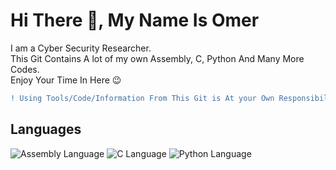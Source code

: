 # Hi There 👋, My Name Is Omer
I am a Cyber Security Researcher.<br>
This Git Contains A lot of my own Assembly, C, Python And Many More Codes.<br>
Enjoy Your Time In Here 😉

``` diff
! Using Tools/Code/Information From This Git is At your Own Responsibility
```

## Languages
![Assembly Language][Assembly_Logo]
![C Language][C_Logo]
![Python Language][Python_Logo]




<!-- Refrences --->
<!-- Languages-->
[Language_Logo]: https://user-images.githubusercontent.com/63520126/149544050-9a148537-6f54-410f-9324-6f004b77ef76.png
[Assembly_Logo]: https://user-images.githubusercontent.com/63520126/149593232-7feed9de-a242-436b-9086-edf748391ad4.png
[C_Logo]: https://user-images.githubusercontent.com/63520126/149557298-c7962483-83ef-4ab5-bc1b-9b36bac62c54.png
[Python_Logo]: https://user-images.githubusercontent.com/63520126/149557372-7118718d-c23f-435c-a2fe-a78f9fa4c161.png



